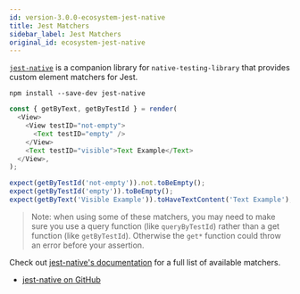 ```yaml
---
id: version-3.0.0-ecosystem-jest-native
title: Jest Matchers
sidebar_label: Jest Matchers
original_id: ecosystem-jest-native
---
```


[`jest-native`](https://github.com/testing-library/jest-native) is a companion library for
`native-testing-library` that provides custom element matchers for Jest.

```
npm install --save-dev jest-native
```

```javascript
const { getByText, getByTestId } = render(
  <View>
    <View testID="not-empty">
      <Text testID="empty" />
    </View>
    <Text testID="visible">Text Example</Text>
  </View>,
);

expect(getByTestId('not-empty')).not.toBeEmpty();
expect(getByTestId('empty')).toBeEmpty();
expect(getByText('Visible Example')).toHaveTextContent('Text Example');
```

> Note: when using some of these matchers, you may need to make sure you use a query function (like
> `queryByTestId`) rather than a get function (like `getByTestId`). Otherwise the `get*` function
> could throw an error before your assertion.

Check out [jest-native's documentation](https://github.com/testing-library/jest-native) for a full
list of available matchers.

- [jest-native on GitHub](https://github.com/testing-library/jest-native)
